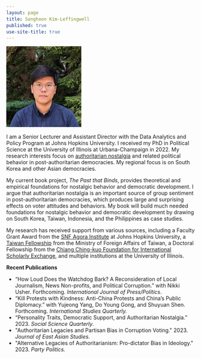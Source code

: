```yaml
---
layout: page
title: Sanghoon Kim-Leffingwell
published: true
use-site-title: true
---
```


<div class="img">
  <img width="200" style = "margin: 0;" src="assets/img/avatar.jpg" id = "profile">
</div>

I am a Senior Lecturer and Assistant Director with the Data Analytics and Policy Program at Johns Hopkins University. 
I received my PhD in Political Science at the University of Illinois at Urbana-Champaign in 2022. 
My research interests focus on [authoritarian nostalgia](https://www.sanghoonkim.org/publication/dissertation/bookproject/) 
and related political behavior in post-authoritarian democracies. My regional focus is on South Korea and other Asian democracies. 

My current book project, *The Past that Binds*, provides theoretical and empirical foundations for nostalgic behavior 
and democratic development. I argue that authoritarian nostalgia is an important source of group sentiment in post-authoritarian 
democracies, which produces large and surprising effects on voter attitudes and behaviors. My book will build much needed 
foundations for nostalgic behavior and democratic development by drawing on South Korea, Taiwan, Indonesia, and the 
Philippines as case studies.
 
My research has received support from various sources, including a Faculty Grant Award from the
[SNF Agora Institute](https://snfagora.jhu.edu) at Johns Hopkins University, a
[Taiwan Fellowship](https://taiwanfellowship.ncl.edu.tw/eng/index.aspx) from the Ministry of Foreign Affairs of Taiwan, 
a Doctoral Fellowship from the [Chiang Ching-kuo Foundation for International Scholarly Exchange](http://www.cckf.org/en/), 
and multiple institutions at the University of Illinois. 

**Recent Publications** 
- “How Loud Does the Watchdog Bark? A Reconsideration of Local Journalism, News Non-profits, and Political Corruption.” with Nikki Usher. Forthcoming. *International Journal of Press/Politics*.
- “Kill Protests with Kindness: Anti-China Protests and China’s Public Diplomacy.” with Yujeong Yang, Do Young Gong, and Shuyuan Shen. Forthcoming. *International Studies Quarterly.*
- “Personality Traits, Democratic Support, and Authoritarian Nostalgia.” 2023. *Social Science Quarterly*. 
- "Authoritarian Legacies and Partisan Bias in Corruption Voting." 2023. *Journal of East Asian Studies.*
- "Alternative Legacies of Authoritarianism: Pro-dictator Bias in Ideology." 2023. *Party Politics.*
